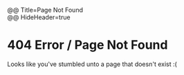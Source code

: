 @@ Title=Page Not Found  
@@ HideHeader=true  

# 404 Error / Page Not Found

Looks like you've stumbled unto a page that doesn't exist :(